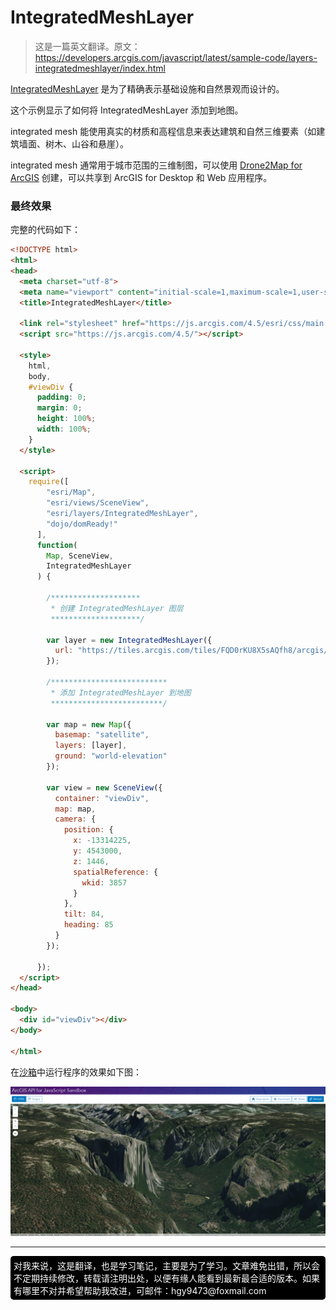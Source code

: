 # IntegratedMeshLayer

> 这是一篇英文翻译。原文：https://developers.arcgis.com/javascript/latest/sample-code/layers-integratedmeshlayer/index.html


[IntegratedMeshLayer](https://developers.arcgis.com/javascript/latest/api-reference/esri-layers-IntegratedMeshLayer.html) 是为了精确表示基础设施和自然景观而设计的。

这个示例显示了如何将 IntegratedMeshLayer 添加到地图。

integrated mesh 能使用真实的材质和高程信息来表达建筑和自然三维要素（如建筑墙面、树木、山谷和悬崖）。

integrated mesh 通常用于城市范围的三维制图，可以使用 [Drone2Map for ArcGIS](http://www.esri.com/products/drone2map) 创建，可以共享到 ArcGIS for Desktop 和 Web 应用程序。 

### 最终效果

完整的代码如下：
```html
<!DOCTYPE html>
<html>
<head>
  <meta charset="utf-8">
  <meta name="viewport" content="initial-scale=1,maximum-scale=1,user-scalable=no">
  <title>IntegratedMeshLayer</title>

  <link rel="stylesheet" href="https://js.arcgis.com/4.5/esri/css/main.css">
  <script src="https://js.arcgis.com/4.5/"></script>

  <style>
    html,
    body,
    #viewDiv {
      padding: 0;
      margin: 0;
      height: 100%;
      width: 100%;
    }
  </style>

  <script>
    require([
        "esri/Map",
        "esri/views/SceneView",
        "esri/layers/IntegratedMeshLayer",
        "dojo/domReady!"
      ],
      function(
        Map, SceneView,
        IntegratedMeshLayer
      ) {

        /********************
         * 创建 IntegratedMeshLayer 图层
         ********************/

        var layer = new IntegratedMeshLayer({
          url: "https://tiles.arcgis.com/tiles/FQD0rKU8X5sAQfh8/arcgis/rest/services/VRICON_Yosemite_Sample_Integrated_Mesh_scene_layer/SceneServer"
        });

        /**************************
         * 添加 IntegratedMeshLayer 到地图
         *************************/

        var map = new Map({
          basemap: "satellite",
          layers: [layer],
          ground: "world-elevation"
        });

        var view = new SceneView({
          container: "viewDiv",
          map: map,
          camera: {
            position: {
              x: -13314225,
              y: 4543000,
              z: 1446,
              spatialReference: {
                wkid: 3857
              }
            },
            tilt: 84,
            heading: 85
          }
        });

      });
  </script>
</head>

<body>
  <div id="viewDiv"></div>
</body>

</html>
```


在[沙箱](https://developers.arcgis.com/javascript/latest/sample-code/sandbox/index.html?sample=layers-integratedmeshlayer)中运行程序的效果如下图：

![](./images/integratedmeshlayer.png)


---
[//]: # (内嵌 html)
<footer style="background:#000;color:white;border-radius:5px;padding:5px;">
  对我来说，这是翻译，也是学习笔记，主要是为了学习。文章难免出错，所以会不定期持续修改，转载请注明出处，以便有缘人能看到最新最合适的版本。如果有哪里不对并希望帮助我改进，可邮件：hgy9473@foxmail.com
</footer>